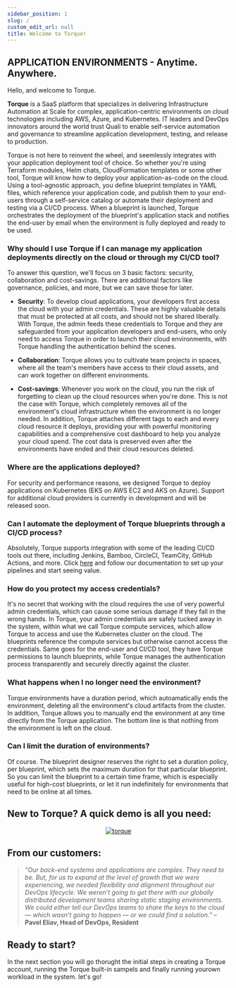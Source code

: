 ```yaml
---
sidebar_position: 1
slug: /
custom_edit_url: null
title: Welcome to Torque!
---
```



## APPLICATION ENVIRONMENTS - Anytime. Anywhere.
Hello, and welcome to Torque. 

**Torque** is a SaaS platform that specializes in delivering Infrastructure Automation at Scale for complex, application-centric environments on cloud technologies including AWS, Azure, and Kubernetes. IT leaders and DevOps innovators around the world trust Quali to enable self-service automation and governance to streamline application development, testing, and release to production.

Torque is not here to reinvent the wheel, and seemlessly integrates with your application deployment tool of choice. So whether you're using Terraform modules, Helm chats, CloudFormation templates or some other tool, Torque will know how to deploy your application-as-code on the cloud. Using a tool-agnostic approach, you define blueprint templates in YAML files, which reference your application code, and publish them to your end-users through a self-service catalog or automate their deployment and testing via a CI/CD process. When a blueprint is launched, Torque orchestrates the deployment of the blueprint's application stack and notifies the end-user by email when the environment is fully deployed and ready to be used.

### Why should I use Torque if I can manage my application deployments directly on the cloud or through my CI/CD tool?
To answer this question, we'll focus on 3 basic factors: security, collaboration and cost-savings. There are additional factors like governance, policies, and more, but we can save those for later.

* __Security__: To develop cloud applications, your developers first access the cloud with your admin credentials. These are highly valuable details that must be protected at all costs, and should not be shared liberally. With Torque, the admin feeds these credentials to Torque and they are safeguarded from your application developers and end-users, who only need to access Torque in order to launch their cloud environments, with Torque handling the authentication behind the scenes.

* __Collaboration__: Torque allows you to cultivate team projects in spaces, where all the team's members have access to their cloud assets, and can work together on different environments.

* __Cost-savings__: Whenever you work on the cloud, you run the risk of forgetting to clean up the cloud resources when you're done. This is not the case with Torque, which completely removes all of the environment's cloud infrastructure when the environment is no longer needed. In addition, Torque attaches different tags to each and every cloud resource it deploys, providing your with powerful monitoring capabilities and a comprehensive cost dashboard to help you analyze your cloud spend. The cost data is preserved even after the environments have ended and their cloud resources deleted.

### Where are the applications deployed?
For security and performance reasons, we designed Torque to deploy applications on Kubernetes (EKS on AWS EC2 and AKS on Azure). Support for additional cloud providers is currently in development and will be released soon.

### Can I automate the deployment of Torque blueprints through a CI/CD process?
Absolutely, Torque supports integration with some of the leading CI/CD tools out there, including Jenkins, Bamboo, CircleCI, TeamCity, GitHub Actions, and more. Click [here](/eco-system/ci-cd) and follow our documentation to set up your pipelines and start seeing value.

### How do you protect my access credentials?
It's no secret that working with the cloud requires the use of very powerful admin credentials, which can cause some serious damage if they fall in the wrong hands. In Torque, your admin credentials are safely tucked away in the system, within what we call Torque compute services, which allow Torque to access and use the Kubernetes cluster on the cloud. The blueprints reference the compute services but otherwise cannot access the credentials. Same goes for the end-user and CI/CD tool, they have Torque permissions to launch blueprints, while Torque manages the authentication process transparently and securely directly against the cluster.

### What happens when I no longer need the environment?
Torque environments have a duration period, which autoamatically ends the environment, deleting all the environment's cloud artifacts from the cluster. In addition, Torque allows you to manually end the environment at any time directly from the Torque application. The bottom line is that nothing from the environment is left on the cloud.

### Can I limit the duration of environments?
Of course. The blueprint designer reserves the right to set a duration policy, per blueprint, which sets the maximum duration for that particular blueprint. So you can limit the blueprint to a certain time frame, which is especially useful for high-cost blueprints, or let it run indefinitely for environments that need to be online at all times.

## New to Torque? A quick demo is all you need: 
<div align="center">
  <a href="https://youtu.be/kMbJ7IRDV7w"><img src="https://img.youtube.com/vi/kMbJ7IRDV7w/0.jpg" alt="torque"></img></a>
</div>


## From our customers:
> *“Our back-end systems and applications are complex. They need to be. But, for us to expand at the level of growth that we were experiencing, we needed flexibility and alignment throughout our DevOps lifecycle. We weren’t going to get there with our globally distributed development teams sharing static staging environments. We could either tell our DevOps teams to share the keys to the cloud — which wasn’t going to happen — or we could find a solution.”* – **Pavel Eliav, Head of DevOps, Resident**

## Ready to start?
In the next section you will go thorught the initial steps in creating a Torque account, running the Torque built-in sampels and finally running yourown workload in the system. let's go!

 

